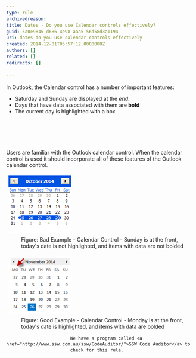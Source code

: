 ```yaml
---
type: rule
archivedreason: 
title: Dates - Do you use Calendar controls effectively?
guid: 5a0e9845-d686-4e98-aaa5-56d58d3a1194
uri: dates-do-you-use-calendar-controls-effectively
created: 2014-12-01T05:57:12.0000000Z
authors: []
related: []
redirects: []

---
```



<p>
                    In Outlook, the Calendar control has a number of important features:</p><ul><li>Saturday and Sunday are displayed at the <em>end</em>.</li><li>Days that have data associated with them are <strong>bold</strong></li><li>The current day is highlighted with a box</li></ul>
<br><excerpt class='endintro'></excerpt><br>
<p>​</p><p>
                    Users are familiar with the Outlook calendar control. When the calendar control 
                    is used it should incorporate all of these features of the Outlook calendar 
                    control.</p><dl class="badImage"><dt>
                        <img src="../../assets/CalendarControlBad.gif" alt="Calendar Control" style="margin:5px;width:171px;" /></dt><dd>
                        Figure: Bad Example - Calendar Control - Sunday is at the front, today's date is 
                        not highlighted, and items with data are not bolded</dd></dl><dl class="goodImage"><dt>
                        <img width="171" height="155" src="../../assets/CalendarControlGood.gif" alt="Calendar Control" style="margin:5px;" /></dt><dd>
                        Figure: Good Example - Calendar Control - Monday is at the front, today's date 
                        is highlighted, and items with data are bolded</dd></dl>
                
                    
                        
                            We have a program called <a href="http://www.ssw.com.au/ssw/CodeAuditor/">SSW Code Auditor</a> to 
                            check for this rule.


